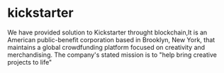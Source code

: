 # kickstarter
We have provided solution to Kickstarter throught blockchain,It is an American public-benefit corporation based in Brooklyn, New York, that maintains a global crowdfunding platform focused on creativity and merchandising. The company's stated mission is to "help bring creative projects to life"
